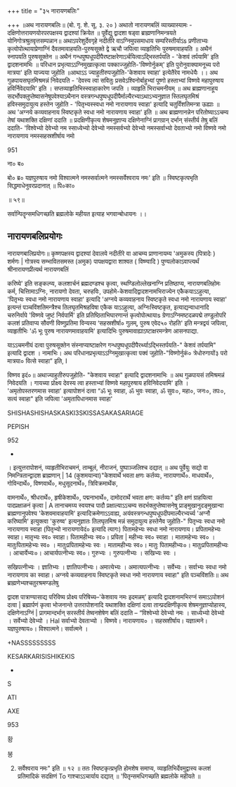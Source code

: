 +++
title = "३५ नारायणबलिः"

+++
॥अथ नारायणबलिः॥ (बो. गृ. शे. सू. ३. २० ) अथातो नारायणबलिं व्याख्यास्यामः - दक्षिणोत्तरायणयोरपरपक्षस्य द्वादश्यां क्रियेत ॥ पूर्वेद्यु द्वादशा षड्वा ब्राह्मणानिमन्त्रयते योनिगोत्रश्रुतवृत्तसम्पन्नान॥ अथाऽपरेशुर्देवगृहे नदीतीरे वाऽग्निमुपसमाधाय सम्परिस्तीर्याऽs प्रणीताभ्यः कृत्वोपोत्थायाप्रेणाग्निं दैवतमावाहयति-पुरुषसूक्ते द्वे ऋचौ जपित्वा व्याहृतिभिः पुरुषमावाहयति ॥ अथैनं स्नापयति पुरुषसूक्तेन ॥ अथैनं गन्धपुष्पधूपदीपैरष्टाक्षरेणाऽर्चयित्वाऽद्भिस्तर्पयति - 'केशवं तर्पयामि' इति द्वादशनामभिः ॥ परिधान प्रभृत्याऽऽग्निमुखात्कृत्वा पक्काज्जुहोति-'विष्णोर्नुकम्' इति पुरोनुवाक्यामनूच्य परो मात्रया' इति याज्यया जुहोति ॥आथाऽऽ ज्याहुतीरुपजुहोति-'केशवाय स्वाहा' इत्येतैरेव नामधेयैः ।। अथ गुळपायसघृतमिश्रमन्नं निवेदयति - 'देवस्य त्वा सवितुः प्रसवेऽश्विनोर्बाहुभ्यां पूष्णो हस्ताभ्यां विष्णवे महापुरुषाय हविर्निवेदयामि' इति । सप्तव्याहृतिभिस्स्वाहाकारेण जपति । व्याहृति भिराचमनीयम् ॥ अथ ब्राह्मणानाहूय सदर्भोपक्लुप्तेष्वासनेषूपवेश्याऽथैनान वस्त्रगन्धपुष्पधूपदीपैर्माल्यैरभ्याऽथाऽभ्यनुज्ञात स्तिलघृतमिश्रं हविस्समुदायुत्य हस्तेन जुहोति - 'पितृभ्यस्स्वधा नमो नारायणाय स्वाहा' इत्यादि चतुर्विंशतिमन्त्रा ऊह्याः ॥ अथ 'अग्नये कव्यवाहनाय स्विष्टकृते स्वधा नमो नारायणाय स्वाहा' इति ॥ अथ ब्राह्मणानन्नेन परितोष्याऽऽचम्य तेषां यथाशक्ति दक्षिणां ददाति ॥ प्रदक्षिणीकृत्य शेषमनुज्ञाप्य दक्षिणेनाग्निं प्रागग्रान् दर्भान् संस्तीर्य तेषु बलिं ददाति- 'विश्वेभ्यो देवेभ्यो नम स्साध्येभ्यो देवेभ्यो नमस्सर्वभ्यो देवेभ्यो नमस्सर्वाभ्यो देवताभ्यो नमो विष्णवे नमो नारायणाय नमस्सहस्रशीर्षाय नमो

951

ना० ब०

बो० ब्र० यज्ञपुरुषाय नमो विश्वात्मने नमस्सर्वात्मने नमस्सर्वेश्वराय नमः' इति ॥ स्विष्टकृत्पभृति सिद्धमाधेनुवरप्रदानात् ॥ पि०का०

॥ ५९॥

सर्वान्पितॄन्समधिगच्छति ब्रह्मलोके महीयत इत्याह भगवान्बोधायनः ।।
## नारायणबलिप्रयोगः
नारायणबालिप्रयोगः॥ कृष्णपक्षस्य द्वादश्यां देवालये नदीतीरे वा आचम्य प्राणानायम्य 'अमुकस्य (पित्रादेः ) शर्मणः | गोत्रस्य सम्भावितसमस्त (अमुक) पापक्षयद्वारा शाश्वत ( विष्ण्वादि ) पुण्यलोकाऽवाप्त्यर्थं श्रीनारायणप्रीत्यर्थ नारायणबलिं

करिष्ये' इति सङ्कल्प्य, कलशार्चनं ब्रह्मदण्डश्च कृत्वा, स्थण्डिलोल्लेखनाग्नि प्रतिष्ठाप्य, नारायणबलिहोमः कर्म, चित्तिामाऽग्निः, नारायणो देवता, चरुहविः, उपहोमे-केशवादिद्वादशनामभिराज्येन एकैकयाऽऽहुत्या, 'पितृभ्यः स्वधा नमो नारायणाय स्वाहा' इत्यादि 'अग्नये कव्यवाहनाय स्विष्टकृते स्वधा नमो नारायणाय स्वाहा' इत्यन्तं पञ्चविंशतिमन्त्रैश्च तिलघृतमिश्रहविषा एकैक याऽऽहुत्या, अग्निःस्विष्टकृत, इत्याद्यन्वाधानादि चरुनिर्वापे 'विष्णवे जुष्टं निर्वपार्मि' इति प्रतिष्ठिताभिघारणान्तं कृत्वोपोत्थायाs ग्रेणाऽग्निमष्टदळपद्मे तण्डुलोपरि कलशं प्रतिवाप्य सौवणी विष्णुप्रतिमा विन्यस्य ‘सहस्रशीर्षा० गुलम्, पुरुष एवेद५० रोहति' इति मन्त्रद्वयं जपित्वा, व्याहृतीभिः 'ॐ भूः पुरुष नारायणमावाहयामि' इत्यादिभिः पुरुषमावाह्याऽष्टाक्षरमन्त्रेण आसनपाद्या.

याऽऽचमनीयं दत्वा पुरुषसूक्तेन संस्नाप्याष्टाक्षरेण गन्धपुष्पधूपदीपैरर्थ्याऽद्भिस्तर्पयति-" केशवं तर्पयामि" इत्यादि द्वादश । नामाभिः। अथ परिधानप्रभृत्याऽऽग्निमुखात्कृत्वा पक्वं जुहोति-"विष्णोर्नुकं० त्रेधोरुगायों३ परो मात्रया० वित्से स्वाहा” इति, I

विष्णव इदं०॥ अथाज्याहुतीरुपजुहोति- "केशवाय स्वाहा" इत्यादि द्वादशनामाभिः ॥ अथ गुळपायसं तमिश्रमन्नं निवेदयति । गायच्या प्रोक्ष्य देवस्य त्वा हस्ताभ्यां विष्णवे महापुरुषाय हविनिवेदयामि' इति । 'अमृतोपस्तरणमास स्वाहा' इत्यापोशनं दत्वा “ॐ भूः स्वाहा, ॐ भुवः स्वाहा, ॐ सुवः०, महा०, जनः०, तपः०, सत्यं स्वाहा" इति जपित्वा 'अमृतापिधानमास स्वाहा'

SHISHASHISHASKASKI3SKISSASAKASARIAGE

PEPISH

952

-

। इत्युत्तरापोशनं, व्याहृतीभिराचमनं, ताम्बूलं, नीराजनं, पुष्पाञ्जलिश्च दद्यात् ॥ अथ पूर्वेयुः सद्यो वा निमन्त्रितान्द्वादश ब्राह्मणान् | 14 (कुशमयान्वा)"केशवार्थे भवता क्षणः कर्तव्यः, नारायणार्थे०. माधवार्थे०, गोविन्दार्थे०, विष्णवार्थे०, मधुसूदनार्थे०, त्रिविक्रमार्थेक,

वामनार्थे०, श्रीधरार्थे०, हृषीकेशार्थे०, पद्मनाभार्थे०, दामोदरार्थे भवता क्षण: कर्तव्यः" इति क्षणं ग्राहयित्वा पादप्रक्षाळनं कृत्वा | A तानाचमय्य स्वयश्च पादौ प्रक्षाल्याऽऽचम्य सदर्भक्लुप्तेष्वासनेषु प्राङ्मुखानुदङ्मुखान्वा ब्राह्मणानुपवेश्य 'केशवमावाहयामि' इत्यादिक्रमेणाऽऽवाह्य, अय॑वस्त्रगन्धपुष्पधूपदीपमाल्यैरभ्यर्च्य 'अग्नौ करिष्यामि' इत्युक्त्वा 'कुरुष्व' इत्यनुज्ञातः तिलघृतमिश्र मन्नं समुदायुत्य हस्तेनैव जुहोति-" पितृभ्यः स्वधा नमो नारायणाय स्वाहा (पितृभ्यो नारायणायेदं० इत्यादि त्यागः) पितामहेभ्यः स्वधा नमो नारायणाय। प्रपितामहेभ्यः स्वाहा। मातृभ्यः स्व० स्वाहा। पितामहीभ्यः स्व०। प्रपिता | महीभ्यः स्व० स्वाहा । मातामहेभ्यः स्व० । मातुःपितामहेभ्यः स्व० । मातुःप्रपितामहेभ्यः स्वः । मातामहीभ्यः स्व०। मातुः पितामहीभ्यः०। मातुःप्रपितामहीभ्यः । आचार्येभ्यः०। आचार्यपत्नीभ्यः स्व०। गुरुभ्यः । गुरुपत्नीभ्यः । सखिभ्यः स्वः ।

सखिपत्नीभ्यः । ज्ञातिभ्यः । ज्ञातिपत्नीभ्यः। अमात्येभ्यः । अमात्यपत्नीभ्यः । सर्वेभ्यः । सर्वाभ्यः स्वधा नमो नारायणाय का स्वाहा। अग्नये कव्यवाहनाय स्विष्टकृते स्वधा नमो नारायणाय स्वाहा" इति पञ्चविंशतिः॥ अथ ब्राह्मणेभ्यश्चतुरश्रमण्डलेषु

द्वादश पात्राण्यासाद्य परिविष्य प्रोक्ष्य परिषिच्य–'केशवाय नमः इदमन्नम्' इत्यादि द्वादशनामभिरग्नं समाऽऽपोशनं दत्वा | ब्रह्मार्पणं कृत्वा भोजनान्ते उत्तरापोशनादि यथाशक्ति दक्षिणां दत्वा तान्प्रदक्षिणीकृत्य शेषमनुज्ञाप्योहास्य, दक्षिणेनाऽग्निं | प्रागमान्दर्भान् सरस्तीर्य तेष्वनशेषेण बलिं ददाति – “विश्वेभ्यो देवेभ्यो नमः । साध्येभ्यो देवेभ्यो । सर्वेभ्यो देवेभ्यो । Hal सर्वाभ्यो देवताभ्यो । विष्णवे। नारायणाय० । सहस्रशीर्षाय। यज्ञात्मने। यज्ञपुरुषाय०। विश्वात्मने। सर्वात्मने ।

+NASSSSSSSSS

KESARKARISISHIKEKIS

-

S

ATI

AXE

953

황

봉

2) सर्वेश्वराय नमः" इति ॥ १२ ॥ ततः स्विष्टकृत्प्रभृति होमशेष समाप्य, व्याहृतिभिर्देवमुद्वास्य कलशं प्रतिमादिकं सदक्षिणं To गाश्चाऽऽचार्याय दद्यात् ॥ 'पितृन्समधिगच्छति ब्रह्मलोके महीयते ॥